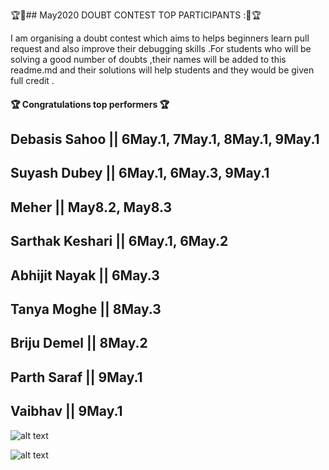 🏆🌟## May2020 DOUBT CONTEST TOP PARTICIPANTS :🌟🏆

I am organising a doubt contest which aims to helps beginners learn pull request and also improve their debugging skills .For students who will be solving a good number of doubts ,their names will be added to this readme.md and their solutions will help students and they would be given full credit .


#### 🏆 Congratulations top performers 🏆

## Debasis Sahoo    || 6May.1, 7May.1, 8May.1, 9May.1
## Suyash Dubey     || 6May.1, 6May.3, 9May.1
## Meher            || May8.2, May8.3
## Sarthak Keshari  || 6May.1, 6May.2
## Abhijit Nayak    || 6May.3
## Tanya Moghe      || 8May.3
## Briju Demel || 8May.2
## Parth Saraf || 9May.1
## Vaibhav || 9May.1

![alt text](https://github.com/aadhar54/May2020/blob/master/img/gitimage.jpg)

![alt text](https://github.com/aadhar54/May2020/blob/master/image.jpg?raw=true)

